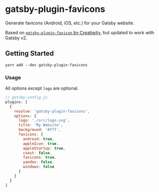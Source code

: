 # gatsby-plugin-favicons

Generate favicons (Android, iOS, etc.) for your Gatsby website.

Based on [`gatsby-plugin-favicon` by Creatiwity](https://github.com/Creatiwity/gatsby-plugin-favicon), but updated to work with Gatsby v2.

## Getting Started

```
yarn add --dev gatsby-plugin-favicons
```

### Usage

All options except `logo` are optional.

```js
// gatsby-config.js
plugins: [
  {
    resolve: 'gatsby-plugin-favicons',
    options: {
      logo: './src/logo.svg',
      title: 'My Website',
      background: '#fff',
      favicons: {
        android: true,
        appleIcon: true,
        appleStartup: true,
        coast: false,
        favicons: true,
        yandex: false,
        windows: false
      }
    }
  }
]
```
